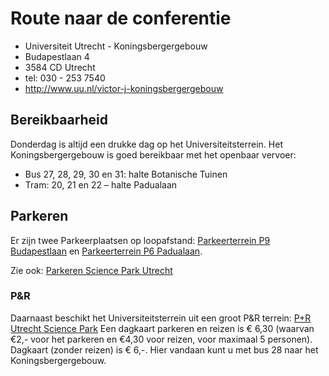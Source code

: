 # Route naar de conferentie

* Universiteit Utrecht - Koningsbergergebouw
* Budapestlaan 4
* 3584 CD Utrecht
* tel: 030 - 253 7540
* http://www.uu.nl/victor-j-koningsbergergebouw
 
 
## Bereikbaarheid

Donderdag is altijd een drukke dag op het Universiteitsterrein. 
Het Koningsbergergebouw is goed bereikbaar met het openbaar vervoer:
 
* Bus 27, 28, 29, 30 en 31: halte Botanische Tuinen
* Tram: 20, 21 en 22 – halte Padualaan
 
## Parkeren

Er zijn twee Parkeerplaatsen op loopafstand: 
[Parkeerterrein P9 Budapestlaan](https://www.google.nl/maps/dir/Budapestlaan+17,+Utrecht/@52.0880166,5.1668094,17z/data=!3m1!4b1!4m9!4m8!1m0!1m5!1m1!1s0x47c6689a0d4c2f79:0xeae622cd47935d55!2m2!1d5.1689981!2d52.0880133!3e3)
en [Parkeerterrein P6 Padualaan](https://www.google.nl/maps/dir/Parkeerterrein+Padualaan,+Leuvenlaan,+Utrecht/@52.0953742,5.1483138,13.93z/data=!4m9!4m8!1m0!1m5!1m1!1s0x47c6689970676ac3:0x51d1296f23c45108!2m2!1d5.1672455!2d52.0856169!3e3).

Zie ook: [Parkeren Science Park Utrecht](https://www.uu.nl/organisatie/campus/bereikbaarheid/parkeren)

### P&R

Daarnaast beschikt het Universiteitsterrein uit een groot P&R terrein: 
[P+R Utrecht Science Park](https://www.p1.nl/parkeren/utrecht/p-r-utrecht-science-park)
Een dagkaart parkeren en reizen is € 6,30 
(waarvan €2,- voor het parkeren en €4,30 voor reizen, voor maximaal 5 personen).
Dagkaart (zonder reizen) is € 6,-. 
Hier vandaan kunt u met bus 28 naar het Koningsbergergebouw.